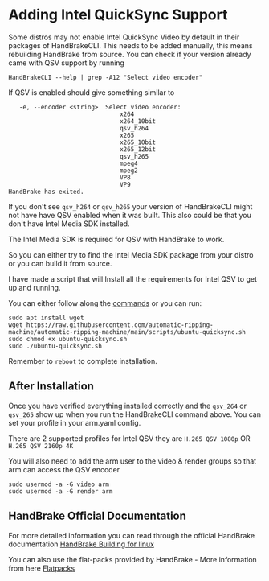 # Adding Intel QuickSync Support

Some distros may not enable Intel QuickSync Video by default in their packages of HandBrakeCLI. This needs to be added manually, this means rebuilding HandBrake from source.
You can check if your version already came with QSV support by running 

`HandBrakeCLI --help | grep -A12 "Select video encoder"`

If QSV is enabled should give something similar to 

```
   -e, --encoder <string>  Select video encoder:
                               x264
                               x264_10bit
                               qsv_h264
                               x265
                               x265_10bit
                               x265_12bit
                               qsv_h265
                               mpeg4
                               mpeg2
                               VP8
                               VP9
HandBrake has exited.

```

If you don't see `qsv_h264` or `qsv_h265` your version of HandBrakeCLI might not have have QSV enabled when it was built. 
This also could be that you don't have Intel Media SDK installed.

The Intel Media SDK is required for QSV with HandBrake to work.

So you can either try to find the Intel Media SDK package from your distro or you can build it from source.

I have made a script that will Install all the requirements for Intel QSV to get up and running.

You can either follow along the [commands](https://raw.githubusercontent.com/automatic-ripping-machine/automatic-ripping-machine/main/scripts/ubuntu-quicksync.sh) or you can run:

 ```
 sudo apt install wget
 wget https://raw.githubusercontent.com/automatic-ripping-machine/automatic-ripping-machine/main/scripts/ubuntu-quicksync.sh 
 sudo chmod +x ubuntu-quicksync.sh
 sudo ./ubuntu-quicksync.sh
 ```
 Remember to `reboot` to complete installation.


## After Installation
Once you have verified everything installed correctly and the `qsv_264` or `qsv_265` show up when you run the HandBrakeCLI command above. You can set your profile in your arm.yaml config.

There are 2 supported profiles for Intel QSV they are `H.265 QSV 1080p` OR `H.265 QSV 2160p 4K`

You will also need to add the arm user to the video & render groups so that arm can access the QSV encoder
```
sudo usermod -a -G video arm 
sudo usermod -a -G render arm
```
## HandBrake Official Documentation 
For more detailed information you can read through the official HandBrake documentation [HandBrake Building for linux](https://handbrake.fr/docs/en/1.3.0/developer/build-linux.html)

You can also use the flat-packs provided by HandBrake - More information from here [Flatpacks](https://handbrake.fr/docs/en/1.3.0/developer/flatpak-repo.html)
